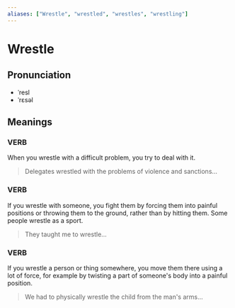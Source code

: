 ```yaml
---
aliases: ["Wrestle", "wrestled", "wrestles", "wrestling"]
---
```


# Wrestle

## Pronunciation

- ˈresl
- ˈrɛsəl

## Meanings

### VERB

When you wrestle with a difficult problem, you try to deal with it.  

> Delegates wrestled with the problems of violence and sanctions...

### VERB

If you wrestle with someone, you fight them by forcing them into painful positions or throwing them to the ground, rather than by hitting them. Some people wrestle as a sport.  

> They taught me to wrestle...

### VERB

If you wrestle a person or thing somewhere, you move them there using a lot of force, for example by twisting a part of someone's body into a painful position.  

> We had to physically wrestle the child from the man's arms...



## 


